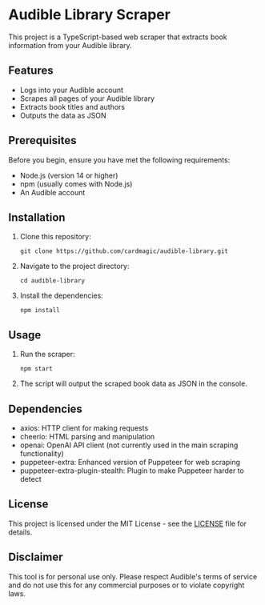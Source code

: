 # Audible Library Scraper

This project is a TypeScript-based web scraper that extracts book information from your Audible library.

## Features

- Logs into your Audible account
- Scrapes all pages of your Audible library
- Extracts book titles and authors
- Outputs the data as JSON

## Prerequisites

Before you begin, ensure you have met the following requirements:

- Node.js (version 14 or higher)
- npm (usually comes with Node.js)
- An Audible account

## Installation

1. Clone this repository:
   ```
   git clone https://github.com/cardmagic/audible-library.git
   ```

2. Navigate to the project directory:
   ```
   cd audible-library
   ```

3. Install the dependencies:
   ```
   npm install
   ```

## Usage

1. Run the scraper:
   ```
   npm start
   ```

2. The script will output the scraped book data as JSON in the console.

## Dependencies

- axios: HTTP client for making requests
- cheerio: HTML parsing and manipulation
- openai: OpenAI API client (not currently used in the main scraping functionality)
- puppeteer-extra: Enhanced version of Puppeteer for web scraping
- puppeteer-extra-plugin-stealth: Plugin to make Puppeteer harder to detect

## License

This project is licensed under the MIT License - see the [LICENSE](LICENSE) file for details.

## Disclaimer

This tool is for personal use only. Please respect Audible's terms of service and do not use this for any commercial purposes or to violate copyright laws.